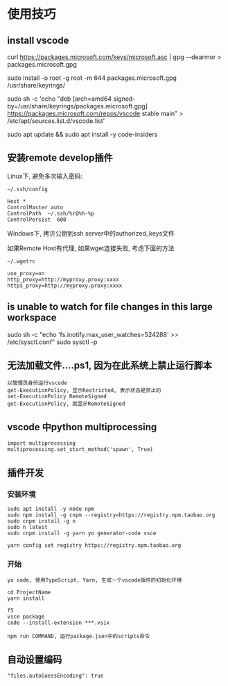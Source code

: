# 使用技巧

## install vscode

curl https://packages.microsoft.com/keys/microsoft.asc | gpg --dearmor > packages.microsoft.gpg

sudo install -o root -g root -m 644 packages.microsoft.gpg /usr/share/keyrings/

sudo sh -c 'echo "deb [arch=amd64 signed-by=/usr/share/keyrings/packages.microsoft.gpg] https://packages.microsoft.com/repos/vscode stable main" > /etc/apt/sources.list.d/vscode.list'

sudo apt update && sudo apt install -y code-insiders

## 安装remote develop插件

Linux下, 避免多次输入密码:

    ~/.ssh/config

    Host *
    ControlMaster auto
    ControlPath  ~/.ssh/%r@%h-%p
    ControlPersist  600

Windows下, 拷贝公钥到ssh server中的authorized_keys文件

如果Remote Host有代理, 如果wget连接失败, 考虑下面的方法

    ~/.wgetrc

    use_proxy=on
    http_proxy=http://myproxy.proxy:xxxx
    https_proxy=http://myproxy.proxy:xxxx

## is unable to watch for file changes in this large workspace

   sudo sh -c "echo 'fs.inotify.max_user_watches=524288' >> /etc/sysctl.conf"
   sudo sysctl -p

## 无法加载文件....ps1, 因为在此系统上禁止运行脚本

    以管理员身份运行vscode
    get-ExecutionPolicy, 显示Restricted, 表示状态是禁止的
    set-ExecutionPolicy RemoteSigned
    get-ExecutionPolicy, 就显示RemoteSigned










## vscode 中python multiprocessing

    import multiprocessing
    multiprocessing.set_start_method('spawn', True)

## 插件开发

### 安装环境

    sudo apt install -y node npm
    sudo npm install -g cnpm --registry=https://registry.npm.taobao.org
    sudo cnpm install -g n
    sudo n latest
    sudo cnpm install -g yarn yo generator-code vsce

    yarn config set registry https://registry.npm.taobao.org

### 开始

    yo code, 使用TypeScript, Yarn, 生成一个vscode插件的初始化环境

    cd ProjectName
    yarn install

    f5
    vsce package
    code --install-extension ***.vsix

    npm run COMMAND, 运行package.json中的scripts命令


## 自动设置编码

    "files.autoGuessEncoding": true
